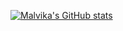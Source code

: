 [![Malvika's GitHub stats](https://github-readme-stats.vercel.app/api?username=malvikajadhav)](https://github.com/anuraghazra/github-readme-stats)
